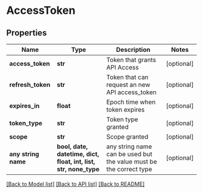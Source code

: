 # AccessToken


## Properties
Name | Type | Description | Notes
------------ | ------------- | ------------- | -------------
**access_token** | **str** | Token that grants API Access | [optional] 
**refresh_token** | **str** | Token that can request an new API access_token | [optional] 
**expires_in** | **float** | Epoch time when token expires | [optional] 
**token_type** | **str** | Token type granted | [optional] 
**scope** | **str** | Scope granted | [optional] 
**any string name** | **bool, date, datetime, dict, float, int, list, str, none_type** | any string name can be used but the value must be the correct type | [optional]

[[Back to Model list]](../README.md#documentation-for-models) [[Back to API list]](../README.md#documentation-for-api-endpoints) [[Back to README]](../README.md)


